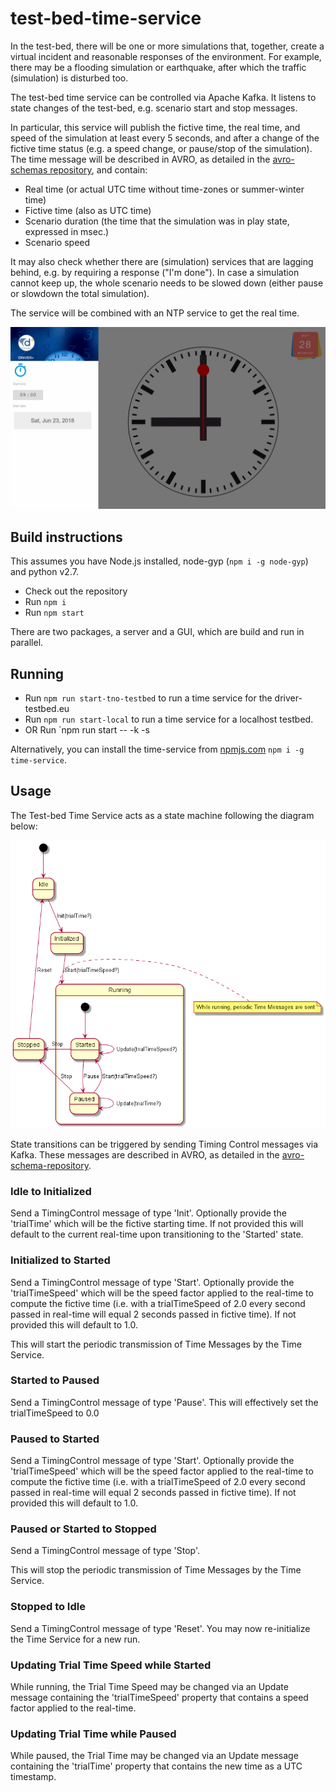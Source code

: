 # test-bed-time-service

In the test-bed, there will be one or more simulations that, together, create a virtual incident and reasonable responses of the environment. For example, there may be a flooding simulation or earthquake, after which the traffic (simulation) is disturbed too.

The test-bed time service can be controlled via Apache Kafka. It listens to state changes of the test-bed, e.g. scenario start and stop messages.

In particular, this service will publish the fictive time, the real time, and speed of the simulation at least every 5 seconds, and after a change of the fictive time status (e.g. a speed change, or pause/stop of the simulation). The time message will be described in AVRO, as detailed in the [avro-schemas repository](https://github.com/DRIVER-EU/avro-schemas/blob/master/core/time/connect-status-time-value.avsc), and contain:
- Real time (or actual UTC time without time-zones or summer-winter time)
- Fictive time (also as UTC time)
- Scenario duration (the time that the simulation was in play state, expressed in msec.)
- Scenario speed

It may also check whether there are (simulation) services that are lagging behind, e.g. by requiring a response ("I'm done"). In case a simulation cannot keep up, the whole scenario needs to be slowed down (either pause or slowdown the total simulation).

The service will be combined with an NTP service to get the real time.

![Alt text](./packages/server/doc/test-bed-time-service-gui.png?raw=true "Screenshot of the GUI.")

## Build instructions

This assumes you have Node.js installed, node-gyp (`npm i -g node-gyp`) and python v2.7.

* Check out the repository
* Run `npm i`
* Run `npm start`

There are two packages, a server and a GUI, which are build and run in parallel.

## Running

* Run `npm run start-tno-testbed` to run a time service for the driver-testbed.eu
* Run `npm run start-local` to run a time service for a localhost testbed.
* OR Run `npm run start -- -k <kafka broker host:port> -s <schema registry host:port>

Alternatively, you can install the time-service from [npmjs.com](https://npmjs.com) `npm i -g time-service`.

## Usage

The Test-bed Time Service acts as a state machine following the diagram below:

![States](packages/server/doc/statediagram.png)

State transitions can be triggered by sending Timing Control messages via Kafka. These messages are described in AVRO, as detailed in the [avro-schema-repository](https://github.com/DRIVER-EU/avro-schemas/blob/master/core/time/connect-status-time-control-value.avsc).

### Idle to Initialized

Send a TimingControl message of type 'Init'. Optionally provide the 'trialTime' which will be the fictive starting time. If not provided this will default to the current real-time upon transitioning to the 'Started' state.

### Initialized to Started

Send a TimingControl message of type 'Start'. Optionally provide the 'trialTimeSpeed' which will be the speed factor applied to the real-time to compute the fictive time (i.e. with a trialTimeSpeed of 2.0 every second passed in real-time will equal 2 seconds passed in fictive time).  If not provided this will default to 1.0.

This will start the periodic transmission of Time Messages by the Time Service.

### Started to Paused

Send a TimingControl message of type 'Pause'. This will effectively set the trialTimeSpeed to 0.0

### Paused to Started

Send a TimingControl message of type 'Start'.  Optionally provide the 'trialTimeSpeed' which will be the speed factor applied to the real-time to compute the fictive time (i.e. with a trialTimeSpeed of 2.0 every second passed in real-time will equal 2 seconds passed in fictive time).  If not provided this will default to 1.0.

### Paused or Started to Stopped

Send a TimingControl message of type 'Stop'.

This will stop the periodic transmission of Time Messages by the Time Service.

### Stopped to Idle

Send a TimingControl message of type 'Reset'. You may now re-initialize the Time Service for a new run.

### Updating Trial Time Speed while Started

While running, the Trial Time Speed may be changed via an Update message containing the 'trialTimeSpeed' property that contains a speed factor applied to the real-time.

### Updating Trial Time while Paused

While paused, the Trial Time may be changed via an Update message containing the 'trialTime' property that contains the new time as a UTC timestamp.
